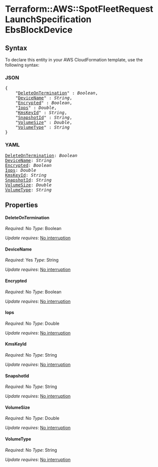 # Terraform::AWS::SpotFleetRequest LaunchSpecification EbsBlockDevice

## Syntax

To declare this entity in your AWS CloudFormation template, use the following syntax:

### JSON

<pre>
{
    "<a href="#deleteontermination" title="DeleteOnTermination">DeleteOnTermination</a>" : <i>Boolean</i>,
    "<a href="#devicename" title="DeviceName">DeviceName</a>" : <i>String</i>,
    "<a href="#encrypted" title="Encrypted">Encrypted</a>" : <i>Boolean</i>,
    "<a href="#iops" title="Iops">Iops</a>" : <i>Double</i>,
    "<a href="#kmskeyid" title="KmsKeyId">KmsKeyId</a>" : <i>String</i>,
    "<a href="#snapshotid" title="SnapshotId">SnapshotId</a>" : <i>String</i>,
    "<a href="#volumesize" title="VolumeSize">VolumeSize</a>" : <i>Double</i>,
    "<a href="#volumetype" title="VolumeType">VolumeType</a>" : <i>String</i>
}
</pre>

### YAML

<pre>
<a href="#deleteontermination" title="DeleteOnTermination">DeleteOnTermination</a>: <i>Boolean</i>
<a href="#devicename" title="DeviceName">DeviceName</a>: <i>String</i>
<a href="#encrypted" title="Encrypted">Encrypted</a>: <i>Boolean</i>
<a href="#iops" title="Iops">Iops</a>: <i>Double</i>
<a href="#kmskeyid" title="KmsKeyId">KmsKeyId</a>: <i>String</i>
<a href="#snapshotid" title="SnapshotId">SnapshotId</a>: <i>String</i>
<a href="#volumesize" title="VolumeSize">VolumeSize</a>: <i>Double</i>
<a href="#volumetype" title="VolumeType">VolumeType</a>: <i>String</i>
</pre>

## Properties

#### DeleteOnTermination

_Required_: No
_Type_: Boolean

_Update requires_: [No interruption](https://docs.aws.amazon.com/AWSCloudFormation/latest/UserGuide/using-cfn-updating-stacks-update-behaviors.html#update-no-interrupt)

#### DeviceName

_Required_: Yes
_Type_: String

_Update requires_: [No interruption](https://docs.aws.amazon.com/AWSCloudFormation/latest/UserGuide/using-cfn-updating-stacks-update-behaviors.html#update-no-interrupt)

#### Encrypted

_Required_: No
_Type_: Boolean

_Update requires_: [No interruption](https://docs.aws.amazon.com/AWSCloudFormation/latest/UserGuide/using-cfn-updating-stacks-update-behaviors.html#update-no-interrupt)

#### Iops

_Required_: No
_Type_: Double

_Update requires_: [No interruption](https://docs.aws.amazon.com/AWSCloudFormation/latest/UserGuide/using-cfn-updating-stacks-update-behaviors.html#update-no-interrupt)

#### KmsKeyId

_Required_: No
_Type_: String

_Update requires_: [No interruption](https://docs.aws.amazon.com/AWSCloudFormation/latest/UserGuide/using-cfn-updating-stacks-update-behaviors.html#update-no-interrupt)

#### SnapshotId

_Required_: No
_Type_: String

_Update requires_: [No interruption](https://docs.aws.amazon.com/AWSCloudFormation/latest/UserGuide/using-cfn-updating-stacks-update-behaviors.html#update-no-interrupt)

#### VolumeSize

_Required_: No
_Type_: Double

_Update requires_: [No interruption](https://docs.aws.amazon.com/AWSCloudFormation/latest/UserGuide/using-cfn-updating-stacks-update-behaviors.html#update-no-interrupt)

#### VolumeType

_Required_: No
_Type_: String

_Update requires_: [No interruption](https://docs.aws.amazon.com/AWSCloudFormation/latest/UserGuide/using-cfn-updating-stacks-update-behaviors.html#update-no-interrupt)

